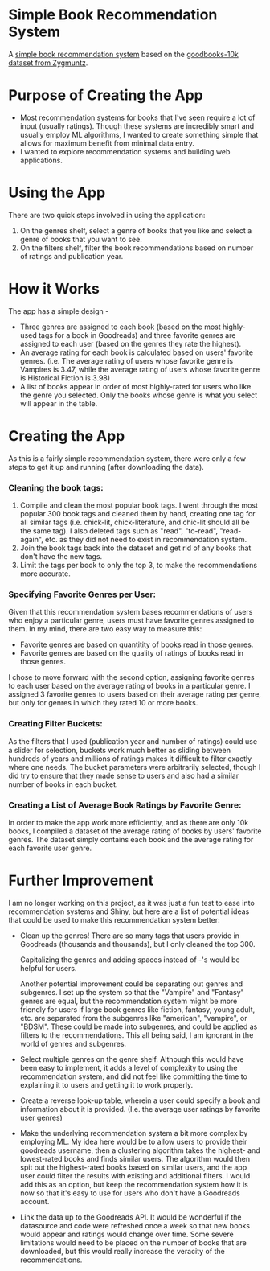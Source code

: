# Simple Book Recommendation System
A [simple book recommendation system](https://lislejoem.shinyapps.io/Book_Recommender_System/) based on the [goodbooks-10k dataset from Zygmuntz](https://github.com/zygmuntz/goodbooks-10k).

# Purpose of Creating the App
- Most recommendation systems for books that I've seen require a lot of input (usually ratings). Though these systems are incredibly smart and usually employ ML algorithms, I wanted to create something simple that allows for maximum benefit from minimal data entry.
- I wanted to explore recommendation systems and building web applications.

# Using the App
There are two quick steps involved in using the application:
1. On the genres shelf, select a genre of books that you like and select a genre of books that you want to see.
2. On the filters shelf, filter the book recommendations based on number of ratings and publication year.

# How it Works
The app has a simple design -
- Three genres are assigned to each book (based on the most highly-used tags for a book in Goodreads) and three favorite genres are assigned to each user (based on the genres they rate the highest).
- An average rating for each book is calculated based on users' favorite genres. (i.e. The average rating of users whose favorite genre is Vampires is 3.47, while the average rating of users whose favorite genre is Historical Fiction is 3.98)
- A list of books appear in order of most highly-rated for users who like the genre you selected. Only the books whose genre is what you select will appear in the table.

# Creating the App
As this is a fairly simple recommendation system, there were only a few steps to get it up and running (after downloading the data).

### Cleaning the book tags:
1. Compile and clean the most popular book tags. I went through the most popular 300 book tags and cleaned them by hand, creating one tag for all similar tags (i.e. chick-lit, chick-literature, and chic-lit should all be the same tag). I also deleted tags such as "read", "to-read", "read-again", etc. as they did not need to exist in recommendation system.
2. Join the book tags back into the dataset and get rid of any books that don't have the new tags.
3. Limit the tags per book to only the top 3, to make the recommendations more accurate.

### Specifying Favorite Genres per User:
Given that this recommendation system bases recommendations of users who enjoy a particular genre, users must have favorite genres assigned to them. In my mind, there are two easy way to measure this:
- Favorite genres are based on quantitity of books read in those genres.
- Favorite genres are based on the quality of ratings of books read in those genres.

I chose to move forward with the second option, assigning favorite genres to each user based on the average rating of books in a particular genre. I assigned 3 favorite genres to users based on their average rating per genre, but only for genres in which they rated 10 or more books.

### Creating Filter Buckets:
As the filters that I used (publication year and number of ratings) could use a slider for selection, buckets work much better as sliding between hundreds of years and millions of ratings makes it difficult to filter exactly where one needs. The bucket parameters were arbitrarily selected, though I did try to ensure that they made sense to users and also had a similar number of books in each bucket.

### Creating a List of Average Book Ratings by Favorite Genre:
In order to make the app work more efficiently, and as there are only 10k books, I compiled a dataset of the average rating of books by users' favorite genres. The dataset simply contains each book and the average rating for each favorite user genre. 

# Further Improvement
I am no longer working on this project, as it was just a fun test to ease into recommendation systems and Shiny, but here are a list of potential ideas that could be used to make this recommendation system better:
- Clean up the genres! There are so many tags that users provide in Goodreads (thousands and thousands), but I only cleaned the top 300.
   
   Capitalizing the genres and adding spaces instead of -'s would be helpful for users.
   
   Another potential improvement could be separating out genres and subgenres. I set up the system so that the "Vampire" and "Fantasy" genres are equal, but the recommendation system might be more friendly for users if large book genres like fiction, fantasy, young adult, etc. are separated from the subgenres like "american", "vampire", or "BDSM". These could be made into subgenres, and could be applied as filters to the recommendations. This all being said, I am ignorant in the world of genres and subgenres.
- Select multiple genres on the genre shelf. Although this would have been easy to implement, it adds a level of complexity to using the recommendation system, and did not feel like committing the time to explaining it to users and getting it to work properly.
- Create a reverse look-up table, wherein a user could specify a book and information about it is provided. (I.e. the average user ratings by favorite user genres)
- Make the underlying recommendation system a bit more complex by employing ML. My idea here would be to allow users to provide their goodreads username, then a clustering algorithm takes the highest- and lowest-rated books and finds similar users. The algorithm would then spit out the highest-rated books based on similar users, and the app user could filter the results with existing and additional filters. I would add this as an option, but keep the recommendation system how it is now so that it's easy to use for users who don't have a Goodreads account.
- Link the data up to the Goodreads API. It would be wonderful if the datasource and code were refreshed once a week so that new books would appear and ratings would change over time. Some severe limitations would need to be placed on the number of books that are downloaded, but this would really increase the veracity of the recommendations.
